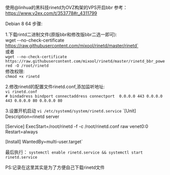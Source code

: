 使用@linhua的黑科技rinetd为OVZ构架的VPS开启bbr 参考：https://www.v2ex.com/t/353778#r_4311799  

Debian 8 64 步骤:  


1.下载rintd二进制文件(原版bbr和修改版bbr二选一即可):  
wget --no-check-certificate https://raw.githubusercontent.com/mixool/rinetd/master/rinetd`  
或者  
`wget --no-check-certificate https://raw.githubusercontent.com/mixool/rinetd/master/rinetd_bbr_powered -O /root/rinetd`  
修改权限:  
`chmod +x rinetd`  

2.修改rinetd的配置文件rinetd.conf,添加监听地址:  
`vi rinetd.conf`  
`# bindadress bindport connectaddress connectport 
0.0.0.0 443 0.0.0.0 443
0.0.0.0 80 0.0.0.0 80`

3.设置开机启动
`vi /etc/systemd/system/rinetd.service`
`[Unit]
Description=rinetd server

[Service]
ExecStart=/root/rinetd -f -c /root/rinetd.conf raw venet0:0
Restart=always

[Install]
WantedBy=multi-user.target`


最后执行：
`systemctl enable rinetd.service && systemctl start rinetd.service`

PS:记录在这里其实是为了方便自己下载rinetd文件
